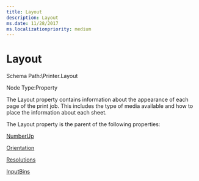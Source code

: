 ```yaml
---
title: Layout
description: Layout
ms.date: 11/28/2017
ms.localizationpriority: medium
---
```


# Layout


Schema Path:\\Printer.Layout

Node Type:Property

The Layout property contains information about the appearance of each page of the print job. This includes the type of media available and how to place the information about each sheet.

The Layout property is the parent of the following properties:

[NumberUp](numberup2.md)

[Orientation](orientation2.md)

[Resolutions](resolutions.md)

[InputBins](inputbins2.md)

 

 





